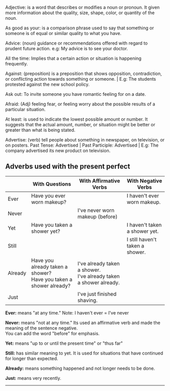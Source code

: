 Adjective: is a word that describes or modifies a noun or pronoun. It given more information about the quality, size, shape, color, or quantity of the noun. 

As good as your: is a comparison phrase used to say that something or someone is of equal or similar quality to what you have.

Advice: (noun) guidance or recommendations offered with regard to prudent future action. e.g: My advice is to see your doctor.

All the time: Implies that a certain action or situation is happening frequently.

Against: (preposition) is a preposition that shows opposition, contradiction, or conflicting action towards something or someone. | E.g: The students protested against the new school policy. 

Ask out: To invite someone you have romantic feeling for on a date.

Afraid: (Adj) feeling fear, or feeling worry about the possible results of a particular situation.

At least: is used to indicate the lowest possible amount or number. It suggests that the actual amount, number, or situation might be better or greater than what is being stated.

Advertise: (verb) tell people about something in newspaper, on television, or on posters. Past Tense: Advertised | Past Participle: Advertised | E.g: The company advertised its new product on television.

## Adverbs used with the present perfect

|                  | With Questions                            | With Affirmative Verbs                  | With Negative Verbs                       |
|------------------|-------------------------------------------|----------------------------------------|-------------------------------------------|
| Ever             | Have you ever worn makeup?                 |                                        | I haven't ever worn makeup.                |
| Never            |                                           | I've never worn makeup (before)         |                                           |
| Yet              | Have you taken a shower yet?               |                                        | I haven't taken a shower yet.              |
| Still            |                                           |                                        | I still haven't taken a shower.           |
| Already          | Have you already taken a shower? <br> Have you taken a shower already? | I've already taken a shower. <br> I've already taken a shower already. |                                           |
| Just             |                                           | I've just finished shaving.             |                                           |

**Ever:** means "at any time." Note: I haven't ever = I've never

**Never:** means "not at any time." Its used an affirmative verb and made the meaning of the sentence negative.
<br>You can add the word "before" for emphasis.

**Yet:** means "up to or until the present time" or "thus far"

**Still:** has similar meaning to yet. It is used for situations that have continued for longer than expected.

**Already:** means something happened and not longer needs to be done.

**Just:** means very recently.

<hr>

